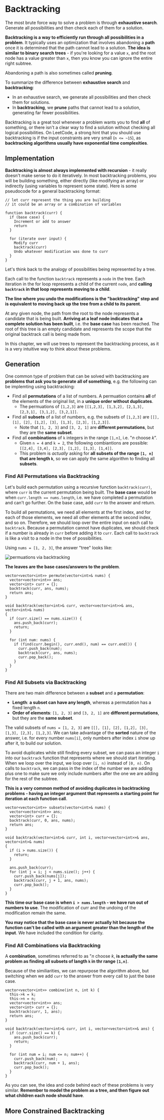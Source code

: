 # Backtracking
The most brute force way to solve a problem is through __exhaustive search__. Generate all possibilities and then check each of them for a solution.

__Backtracking is a way to efficiently run through all possibilities in a problem__. It typically uses an optimization that involves abandoning a __path__ once it is determined that the path cannot lead to a solution. __The idea is similar to binary search trees__ - if you're looking for a value `x`, and the root node has a value greater than `x`, then you know you can ignore the entire right subtree.

Abandoning a path is also sometimes called __pruning__.

To summarize the difference between __exhaustive search__ and __backtracking__:

- In an exhaustive search, we generate all possibilities and then check them for solutions.
- In __backtracking__, we __prune__ paths that cannot lead to a solution, generating far fewer possibilities.

Backtracking is a great tool whenever a problem wants you to find __all__ of something, or there isn't a clear way to find a solution without checking all logical possibilities. On LeetCode, a strong hint that you should use backtracking is if the input constraints are very small (`n <= ~15`), as __backtracking algorithms usually have exponential time complexities__.

## Implementation
__Backtracking is almost always implemented with recursion__ - it really doesn't make sense to do it iteratively. In most backtracking problems, you will be building something, either directly (like modifying an array) or indirectly (using variables to represent some state). Here is some pseudocode for a general backtracking format:

```
// let curr represent the thing you are building
// it could be an array or a combination of variables

function backtrack(curr) {
  if (base case) {
    Increment or add to answer
    return
  }

  for (iterate over input) {
    Modify curr
    backtrack(curr)
    Undo whatever modification was done to curr
  }
}
```

Let's think back to the analogy of possibilities being represented by a tree.

Each call to the function `backtrack` represents a `node` in the tree. Each iteration in the for loop represents a child of the current `node`, and __calling `backtrack` in that loop represents moving to a child__.

__The line where you undo the modifications is the "backtracking" step and is equivalent to moving back up the tree from a child to its parent__.

At any given node, the path from the root to the node represents a candidate that is being built. __Arriving at a leaf node indicates that a complete solution has been built__, i.e. the __base case__ has been reached. The root of this tree is an empty candidate and represents the scope that the original backtrack call is being made from.

In this chapter, we will use trees to represent the backtracking process, as it is a very intuitive way to think about these problems.

## Generation
One common type of problem that can be solved with backtracking are __problems that ask you to generate all of something__, e.g. the following can be implemting using backtracking:

- Find all __permutations__ of a list of numbers. A permuation contains __all__ of the elements of the original list, in a __unique order without duplicates__.
  - The permuations of `[1,2,3]` are `[[1,2,3], [1,3,2], [2,1,3], [2,3,1], [3,1,2], [3,2,1]]`.
- Find all __subsets__ of a list of numbers, e.g. the subsets of `[1,2,3]` are `[[], [1], [2], [1,2], [3], [1,3], [2,3], [1,2,3]]`.
  - Note that `[1, 2, 3]` and `[3, 2, 1]` are __different permutations__, but they are the __same subset__.
- Find all __combinations__ of `k` integers in the range `[1,n]`, i.e. "$n$ choose $k$".
  - Given `n = 4` and `k = 2`, the following combiantions are possible:  `[[2,4], [3,4], [2,3], [1,2], [1,3], [1,4]]`.
  - This problem is _actually_ asking for __all subsets of the range `[1, n]` that are length `k`__, so we can apply the same algorithm to finding all __subsets__.

### Find All Permutations via Backtracking
Let's build each permutation using a recursive function `backtrack(curr)`, where `curr` is the current permutation being built. The __base case__ would be when `curr.length == nums.length`, i.e. we have completed a permutation and can't go further. On the base case, add `curr` to the answer and return.

To build all permutations, we need all elements at the first index, and for each of those elements, we need all other elements at the second index, and so on. Therefore, we should loop over the entire input on each call to `backtrack`. Because a permutation cannot have duplicates, we should check if a number is already in `curr` before adding it to `curr`. Each call to `backtrack` is like a visit to a node in the tree of possibilities.

Using `nums = [1, 2, 3]`, the answer "tree" looks like:

![permuations via backtracking](figs/backtracking_permutations.png)

__The leaves are the base cases/answers to the problem__.

```
vector<vector<int>> permute(vector<int>& nums) {
  vector<vector<int>> ans;
  vector<int> curr = {};
  backtrack(curr, ans, nums);
  return ans;
}

void backtrack(vector<int>& curr, vector<vector<int>>& ans, vector<int>& nums)
{
  if (curr.size() == nums.size()) {
    ans.push_back(curr);
    return;
  }
  
  for (int num: nums) {
    if (find(curr.begin(), curr.end(), num) == curr.end()) {
      curr.push_back(num);
      backtrack(curr, ans, nums);
      curr.pop_back();
    }
  }
}
```

### Find All Subsets via Backtracking
There are two main difference between a __subset__ and a __permutation__:

- __Length__: __a subset can have any length__, whereas a permutation has a fixed length `n`.
- __Order of elements__: `[1, 2, 3]` and `[3, 2, 1]` are __different permutations__, but they are the __same subset__.

The valid subsets of `nums = [1, 2, 3]` are `[[], [1], [2], [1,2], [3], [1,3], [2,3], [1,2,3]`. We can take advantage of the __sorted__ nature of the answer, i.e. for every number `nums[i]`, only numbers after index `i` show up after it, to build our solution.

To avoid duplicates while still finding every subset, we can pass an integer `i` into our `backtrack` function that represents where we should start iterating. When we loop over the input, we loop over `[i, n)` instead of `[0, n)`. On calls to `backtrack`, we can pass in the index of the number we are adding plus one to make sure we only include numbers after the one we are adding for the rest of the subtree.

__This is a very common method of avoiding duplicates in backtracking problems - having an integer argument that represents a starting point for iteration at each function call__.

```
vector<vector<int>> subsets(vector<int>& nums) {
  vector<vector<int>> ans;
  vector<int> curr = {};
  backtrack(curr, 0, ans, nums);
  return ans;
}

void backtrack(vector<int>& curr, int i, vector<vector<int>>& ans, vector<int>& nums)
{
  if (i > nums.size()) {
    return;
  }
  
  ans.push_back(curr);
  for (int j = i; j < nums.size(); j++) {
    curr.push_back(nums[j]);
    backtrack(curr, j + 1, ans, nums);
    curr.pop_back();
  }
}
```

__This time our base case is when `i > nums.length` - we have run out of numbers to use__. The modification of curr and the undoing of the modification remain the same.

__You may notice that the base case is never actually hit because the function can't be called with an argument greater than the length of the input__. We have included the condition for clarity.

### Find All Combinations via Backtracking
A __combination__, sometimes referred to as "$n$ choose $k$, __is actually the same problem as finding all subsets of langth `k` in thr range `[1,n]`__.

Because of the similiarities, we can repurpose the algorithm above, but switching when we add `curr` to the answer from every call to just the base case.

```
vector<vector<int>> combine(int n, int k) {
  this->k = k;
  this->n = n;
  vector<vector<int>> ans;
  vector<int> curr = {};
  backtrack(curr, 1, ans);
  return ans;
}

void backtrack(vector<int>& curr, int i, vector<vector<int>>& ans) {
  if (curr.size() == k) {
    ans.push_back(curr);
    return;
  }
  
  for (int num = i; num <= n; num++) {
    curr.push_back(num);
    backtrack(curr, num + 1, ans);
    curr.pop_back();
  }
}
```

As you can see, the idea and code behind each of these problems is very similar. __Remember to model the problem as a tree, and then figure out what children each node should have__.

## More Constrained Backtracking
